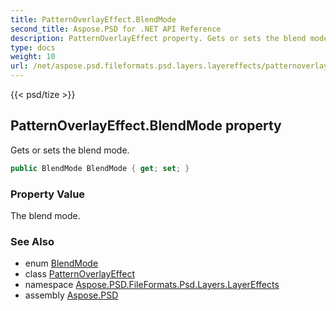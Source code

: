 ```yaml
---
title: PatternOverlayEffect.BlendMode
second_title: Aspose.PSD for .NET API Reference
description: PatternOverlayEffect property. Gets or sets the blend mode
type: docs
weight: 10
url: /net/aspose.psd.fileformats.psd.layers.layereffects/patternoverlayeffect/blendmode/
---
```

{{< psd/tize >}}
## PatternOverlayEffect.BlendMode property

Gets or sets the blend mode.

```csharp
public BlendMode BlendMode { get; set; }
```

### Property Value

The blend mode.

### See Also

* enum [BlendMode](../../../aspose.psd.fileformats.core.blending/blendmode/)
* class [PatternOverlayEffect](../)
* namespace [Aspose.PSD.FileFormats.Psd.Layers.LayerEffects](../../patternoverlayeffect/)
* assembly [Aspose.PSD](../../../)



